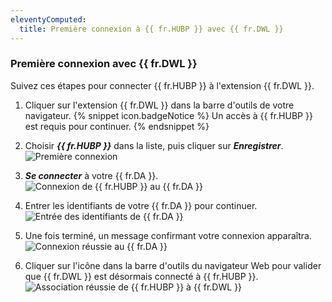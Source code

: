 ```yaml
---
eleventyComputed:
  title: Première connexion à {{ fr.HUBP }} avec {{ fr.DWL }}
---
```

### Première connexion avec {{ fr.DWL }} 

Suivez ces étapes pour connecter {{ fr.HUBP }} à l'extension {{ fr.DWL }}.  

1. Cliquer sur l'extension {{ fr.DWL }} dans la barre d'outils de votre navigateur. 
{% snippet icon.badgeNotice %} 
Un accès à {{ fr.HUBP }} est requis pour continuer. 
{% endsnippet %}
 
2. Choisir ***{{ fr.HUBP }}*** dans la liste, puis cliquer sur ***Enregistrer***.  
![Première connexion](https://webdevolutions.azureedge.net/docs/fr/hub/Dwl4021.png) 
1. ***Se connecter*** à votre {{ fr.DA }}.  
![Connexion de {{ fr.HUBP }} au {{ fr.DA }}](https://webdevolutions.azureedge.net/docs/fr/hub/Dwl4023.png) 
1. Entrer les identifiants de votre {{ fr.DA }} pour continuer.  
![Entrée des identifiants de {{ fr.DA }}](https://webdevolutions.azureedge.net/docs/fr/hub/Dwl4024.png) 
1. Une fois terminé, un message confirmant votre connexion apparaîtra.  
![Connexion réussie au {{ fr.DA }}](https://webdevolutions.azureedge.net/docs/fr/hub/Dwl4053.png) 
1. Cliquer sur l'icône dans la barre d'outils du navigateur Web pour valider que {{ fr.DWL }} est désormais connecté à {{ fr.HUBP }}.  
![Association réussie de {{ fr.HUBP }} à {{ fr.DWL }}](https://webdevolutions.azureedge.net/docs/fr/hub/Dwl4054.png) 

